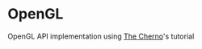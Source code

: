 # OpenGL
OpenGL API implementation using [The Cherno](https://www.youtube.com/playlist?list=PLlrATfBNZ98foTJPJ_Ev03o2oq3-GGOS2)'s tutorial
